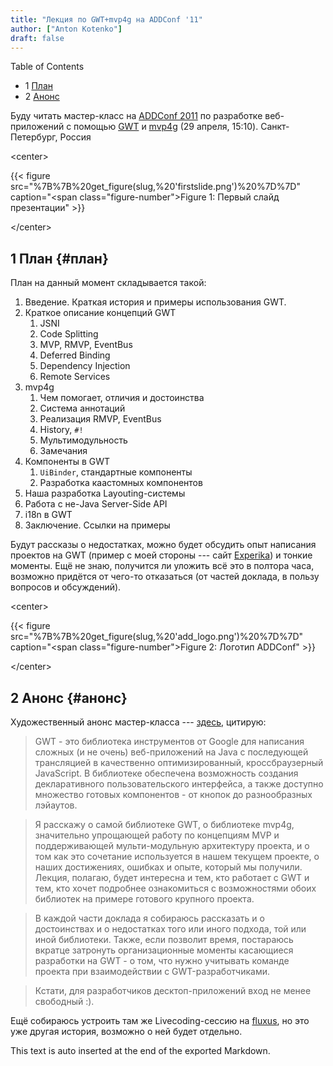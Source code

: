 ```yaml
---
title: "Лекция по GWT+mvp4g на ADDConf '11"
author: ["Anton Kotenko"]
draft: false
---
```


<div class="ox-hugo-toc toc has-section-numbers">

<div class="heading">Table of Contents</div>

- <span class="section-num">1</span> [План](#план)
- <span class="section-num">2</span> [Анонс](#анонс)

</div>
<!--endtoc-->

Буду читать мастер-класс на [ADDConf 2011](http://addconf.ru/) по разработке веб-приложений с помощью [GWT](http://code.google.com/webtoolkit/) и [mvp4g](http://code.google.com/p/mvp4g/) (29 апреля, 15:10). Санкт-Петербург, Россия

<div class="html">

&lt;center&gt;

</div>

{{< figure src="%7B%7B%20get_figure(slug,%20'firstslide.png')%20%7D%7D" caption="<span class=\"figure-number\">Figure 1: </span>Первый слайд презентации" >}}

<div class="html">

&lt;/center&gt;

</div>


## <span class="section-num">1</span> План {#план}

План на данный момент складывается такой:

1.  Введение. Краткая история и примеры использования GWT.
2.  Краткое описание концепций GWT
    1.  JSNI
    2.  Code Splitting
    3.  MVP, RMVP, EventBus
    4.  Deferred Binding
    5.  Dependency Injection
    6.  Remote Services
3.  mvp4g
    1.  Чем помогает, отличия и достоинства
    2.  Система аннотаций
    3.  Реализация RMVP, EventBus
    4.  History, `#!`
    5.  Мультимодульность
    6.  Замечания
4.  Компоненты в GWT
    1.  `UiBinder`, стандартные компоненты
    2.  Разработка каастомных компонентов
5.  Наша разработка Layouting-системы
6.  Работа с не-Java Server-Side API
7.  i18n в GWT
8.  Заключение. Ссылки на примеры

Будут рассказы о недостатках, можно будет обсудить опыт написания проектов на GWT (пример с моей стороны --- сайт [Experika](http://experika.com)) и тонкие моменты. Ещё не знаю, получится ли уложить всё это в полтора часа, возможно придётся от чего-то отказаться (от частей доклада, в пользу вопросов и обсуждений).

<div class="html">

&lt;center&gt;

</div>

{{< figure src="%7B%7B%20get_figure(slug,%20'add_logo.png')%20%7D%7D" caption="<span class=\"figure-number\">Figure 2: </span>Логотип ADDConf" >}}

<div class="html">

&lt;/center&gt;

</div>


## <span class="section-num">2</span> Анонс {#анонс}

Художественный анонс мастер-класса --- [здесь](http://addconf.ru/event.sdf/ru/add_2011/authors/AntonKotenko/313), цитирую:

> GWT - это библиотека инструментов от Google для написания сложных (и не очень) веб-приложений на Java с последующей трансляцией в качественно оптимизированный, кроссбраузерный JavaScript. В библиотеке обеспечена возможность создания декларативного пользовательского интерфейса, а также доступно множество готовых компонентов - от кнопок до разнообразных лэйаутов.

<!--quoteend-->

> Я расскажу о самой библиотеке GWT, о библиотеке mvp4g, значительно упрощающей работу по концепциям MVP и поддерживающей мульти-модульную архитектуру проекта, и о том как это сочетание используется в нашем текущем проекте, о наших достижениях, ошибках и опыте, который мы получили. Лекция, полагаю, будет интересна и тем, кто работает с GWT и тем, кто хочет подробнее ознакомиться с возможностями обоих библиотек на примере готового крупного проекта.

<!--quoteend-->

> В каждой части доклада я собираюсь рассказать и о достоинствах и о недостатках того или иного подхода, той или иной библиотеки. Также, если позволит время, постараюсь вкратце затронуть организационные моменты касающиеся разработки на GWT - о том, что нужно учитывать команде проекта при взаимодействии с GWT-разработчиками.

<!--quoteend-->

> Кстати, для разработчиков десктоп-приложений вход не менее свободный :).

Ещё собираюсь устроить там же Livecoding-сессию на [fluxus](http://www.pawfal.org/fluxus/), но это уже другая история, возможно о ней будет отдельно.


This text is auto inserted at the end of the exported Markdown.
